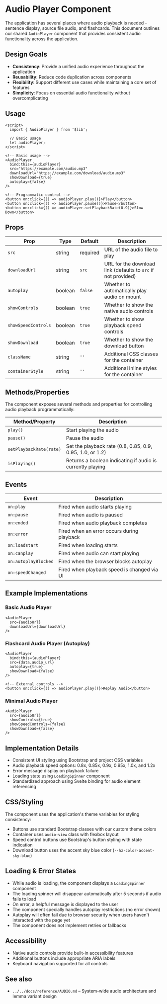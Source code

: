 # Audio Player Component

The application has several places where audio playback is needed - sentence display, source file audio, and flashcards. This document outlines our shared `AudioPlayer` component that provides consistent audio functionality across the application.

## Design Goals

- **Consistency**: Provide a unified audio experience throughout the application
- **Reusability**: Reduce code duplication across components
- **Flexibility**: Support different use cases while maintaining a core set of features
- **Simplicity**: Focus on essential audio functionality without overcomplicating

## Usage

```svelte
<script>
  import { AudioPlayer } from '$lib';
  
  // Basic usage
  let audioPlayer;
</script>

<!-- Basic usage -->
<AudioPlayer 
  bind:this={audioPlayer}
  src="https://example.com/audio.mp3"
  downloadUrl="https://example.com/download/audio.mp3"
  showDownload={true}
  autoplay={false}
/>

<!-- Programmatic control -->
<button on:click={() => audioPlayer.play()}>Play</button>
<button on:click={() => audioPlayer.pause()}>Pause</button>
<button on:click={() => audioPlayer.setPlaybackRate(0.9)}>Slow Down</button>
```

## Props

| Prop | Type | Default | Description |
|------|------|---------|-------------|
| `src` | string | required | URL of the audio file to play |
| `downloadUrl` | string | `src` | URL for the download link (defaults to `src` if not provided) |
| `autoplay` | boolean | `false` | Whether to automatically play audio on mount |
| `showControls` | boolean | `true` | Whether to show the native audio controls |
| `showSpeedControls` | boolean | `true` | Whether to show playback speed controls |
| `showDownload` | boolean | `true` | Whether to show the download button |
| `className` | string | `''` | Additional CSS classes for the container |
| `containerStyle` | string | `''` | Additional inline styles for the container |

## Methods/Properties

The component exposes several methods and properties for controlling audio playback programmatically:

| Method/Property | Description |
|----------------|-------------|
| `play()` | Start playing the audio |
| `pause()` | Pause the audio |
| `setPlaybackRate(rate)` | Set the playback rate (0.8, 0.85, 0.9, 0.95, 1.0, or 1.2) |
| `isPlaying()` | Returns a boolean indicating if audio is currently playing |

## Events

| Event | Description |
|-------|-------------|
| `on:play` | Fired when audio starts playing |
| `on:pause` | Fired when audio is paused |
| `on:ended` | Fired when audio playback completes |
| `on:error` | Fired when an error occurs during playback |
| `on:loadstart` | Fired when loading starts |
| `on:canplay` | Fired when audio can start playing |
| `on:autoplayBlocked` | Fired when the browser blocks autoplay |
| `on:speedChanged` | Fired when playback speed is changed via UI |

## Example Implementations

### Basic Audio Player

```svelte
<AudioPlayer 
  src={audioUrl} 
  downloadUrl={downloadUrl}
/>
```

### Flashcard Audio Player (Autoplay)

```svelte
<AudioPlayer 
  bind:this={audioPlayer}
  src={data.audio_url}
  autoplay={true}
  showDownload={false}
/>

<!-- External controls -->
<button on:click={() => audioPlayer.play()}>Replay Audio</button>
```

### Minimal Audio Player

```svelte
<AudioPlayer 
  src={audioUrl}
  showControls={true}
  showSpeedControls={false}
  showDownload={false}
/>
```

## Implementation Details

- Consistent UI styling using Bootstrap and project CSS variables
- Audio playback speed options: 0.8x, 0.85x, 0.9x, 0.95x, 1.0x, and 1.2x
- Error message display on playback failure
- Loading state using `LoadingSpinner` component
- Standardized approach using Svelte binding for audio element referencing

## CSS/Styling

The component uses the application's theme variables for styling consistency:

- Buttons use standard Bootstrap classes with our custom theme colors
- Container uses `audio-view` class with flexbox layout
- Speed control buttons use Bootstrap's button styling with state indication
- Download button uses the accent sky blue color (`--hz-color-accent-sky-blue`)

## Loading & Error States

- While audio is loading, the component displays a `LoadingSpinner` component
- The loading spinner will disappear automatically after 5 seconds if audio fails to load
- On error, a helpful message is displayed to the user
- The component specially handles autoplay restrictions (no error shown)
- Autoplay will often fail due to browser security when users haven't interacted with the page yet
- The component does not implement retries or fallbacks

## Accessibility

- Native audio controls provide built-in accessibility features
- Additional buttons include appropriate ARIA labels
- Keyboard navigation supported for all controls

## See also

- `../../docs/reference/AUDIO.md` – System-wide audio architecture and lemma variant design

